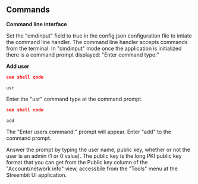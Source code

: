 ## Commands

**Command line interface**

Set the "cmdinput" field to true in the config.json configuration file to intiate the command line handler. The command line handler accepts commands from the terminal. In "cmdinput" mode once the application is initialized there is a command prompt displayed: "Enter command type:"

**Add user**

```json
see shell code
```
```shell
usr
```

Enter the "usr" command type at the command prompt.

```json
see shell code
```
```shell
add
```

The "Enter users command:" prompt will appear. Enter "add" to the command prompt.

Answer the prompt by typing the user name, public key, whether or not the user is an admin (1 or 0 value). The public key is the long PKI public key format that you can get from the Public key column of the "Account/network info" view, accessbile from the "Tools" menu at the Streembit UI application.
